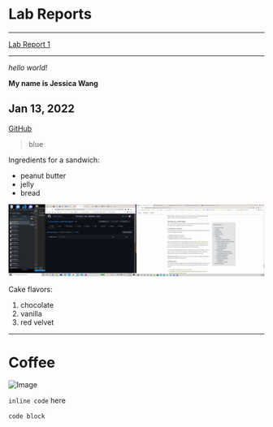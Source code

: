 # Lab Reports
---
[Lab Report 1](lab-report-1-week-2.html)

---


*hello world!*

**My name is Jessica Wang**

## Jan 13, 2022

[GitHub](https://github.com)

> blue

Ingredients for a sandwich:
* peanut butter
* jelly
* bread

![Image](Screenshot(508).png)

Cake flavors:
1. chocolate
2. vanilla
3. red velvet

---
# Coffee
![Image](https://media-cldnry.s-nbcnews.com/image/upload/t_nbcnews-fp-1024-512,f_auto,q_auto:best/newscms/2019_33/2203981/171026-better-coffee-boost-se-329p.jpg)

`inline code` here

```
code block
```
